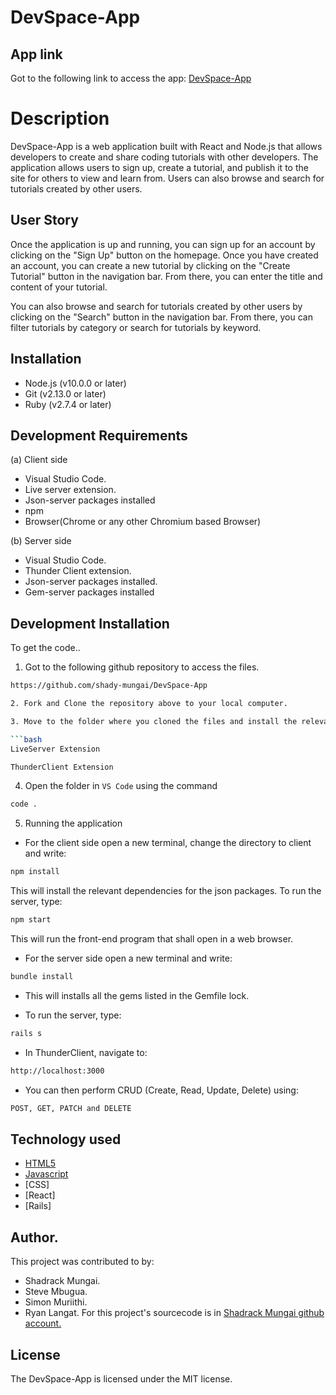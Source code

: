 # DevSpace-App

## App link
Got to the following link to access the app:
[DevSpace-App](https://github.com/shady-mungai/DevSpace-App)

# Description
DevSpace-App is a web application built with React and Node.js that allows developers to create and share coding tutorials with other developers. The application allows users to sign up, create a tutorial, and publish it to the site for others to view and learn from. Users can also browse and search for tutorials created by other users.

## User Story
Once the application is up and running, you can sign up for an account by clicking on the "Sign Up" button on the homepage. Once you have created an account, you can create a new tutorial by clicking on the "Create Tutorial" button in the navigation bar. From there, you can enter the title and content of your tutorial.

You can also browse and search for tutorials created by other users by clicking on the "Search" button in the navigation bar. From there, you can filter tutorials by category or search for tutorials by keyword.

## Installation
- Node.js (v10.0.0 or later)
- Git (v2.13.0 or later)
- Ruby (v2.7.4 or later)

## Development Requirements
(a) Client side
- Visual Studio Code.
- Live server extension.
- Json-server packages installed 
- npm 
- Browser(Chrome or any other Chromium based Browser)

(b) Server side
- Visual Studio Code.
- Thunder Client extension.
- Json-server packages installed.
- Gem-server packages installed

## Development Installation
To get the code..

1. Got to the following github repository to access the files.
```bash
https://github.com/shady-mungai/DevSpace-App

2. Fork and Clone the repository above to your local computer.

3. Move to the folder where you cloned the files and install the relevant extension. the extension are:

```bash
LiveServer Extension
```

```bash
ThunderClient Extension
```

4. Open the folder in `VS Code` using the command 
```bash
code .
```

5. Running the application

- For the client side open a new terminal, change the directory to client and write:
```bash
npm install
```
This will install the relevant dependencies for the json packages.
To run the server, type:
```bash
npm start
```

This will run the front-end program that shall open in a web browser.
- For the server side open a new terminal and write:
```bash
bundle install
```

- This will installs all the gems listed in the Gemfile lock.

- To run the server, type:
```bash
rails s
```
- In ThunderClient, navigate to:
```bash
http://localhost:3000
```

-  You can then perform CRUD (Create, Read, Update, Delete) using:
```bash
POST, GET, PATCH and DELETE
```

## Technology used

- [HTML5](https://www.python.org/)
- [Javascript](https://heroku.com)
- [CSS]
- [React]
- [Rails]

## Author.
This project was contributed to by:

- Shadrack Mungai.
- Steve Mbugua.
- Simon Muriithi.
- Ryan Langat.
For this project's sourcecode is in [Shadrack Mungai github  account.](https://github.com/shady-mungai/)

## License
The DevSpace-App is licensed under the MIT license.
